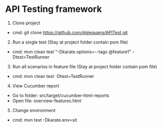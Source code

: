 # API Testing framework

1. Clone project
- cmd: git clone https://github.com/dglequang/APITest.git

2. Run a single test (Stay at project folder contain pom file)
- cmd: mvn clean test "-Dkarate.options=--tags @feature1" -Dtest=TestRunner

3. Run all scenarios in feature file (Stay at project folder contain pom file)
- cmd: mvn clean test -Dtest=TestRunner

4. View Cucumber report
- Go to folder: src/target/cucumber-html-reports
- Open file: overview-features.html

5. Change environment 
- cmd: mvn test -Dkarate.env=sit
